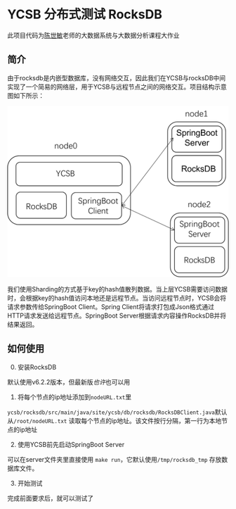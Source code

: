 # YCSB 分布式测试 RocksDB

此项目代码为[陈世敏](https://acs.ict.ac.cn/kyry/yjy/202302/t20230201_126784.html)老师的大数据系统与大数据分析课程大作业

## 简介

由于rocksdb是内嵌型数据库，没有网络交互，因此我们在YCSB与rocksDB中间实现了一个简易的网络层，用于YCSB与远程节点之间的网络交互。项目结构示意图如下所示：

![](./imgs/rocksdb_framework.png)

我们使用Sharding的方式基于key的hash值散列数据。当上层YCSB需要访问数据时，会根据key的hash值访问本地还是远程节点。当访问远程节点时，YCSB会将请求参数传给SpringBoot Client。Spring Client将请求打包成Json格式通过HTTP请求发送给远程节点。SpringBoot Server根据请求内容操作RocksDB并将结果返回。

## 如何使用

0. 安装RocksDB

默认使用v6.2.2版本，但最新版*也许*也可以用

1. 将每个节点的ip地址添加到`nodeURL.txt`里

`ycsb/rocksdb/src/main/java/site/ycsb/db/rocksdb/RocksDBClient.java`默认从`/root/nodeURL.txt` 读取每个节点的ip地址。该文件按行分隔，第一行为本地节点的ip地址

2. 使用YCSB前先启动SpringBoot Server

可以在server文件夹里直接使用 `make run`，它默认使用`/tmp/rocksdb_tmp` 存放数据库文件。

3. 开始测试

完成前面要求后，就可以测试了